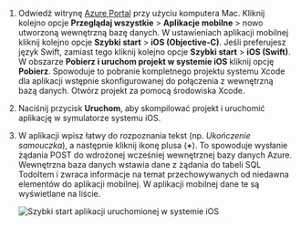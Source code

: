 
1. Odwiedź witrynę [Azure Portal] przy użyciu komputera Mac. Kliknij kolejno opcje **Przeglądaj wszystkie** > **Aplikacje mobilne** > nowo utworzoną wewnętrzną bazę danych. W ustawieniach aplikacji mobilnej kliknij kolejno opcje **Szybki start** > **iOS (Objective-C)**. Jeśli preferujesz język Swift, zamiast tego kliknij kolejno opcje **Szybki start** > **iOS (Swift)**. W obszarze **Pobierz i uruchom projekt w systemie iOS** kliknij opcję **Pobierz**. Spowoduje to pobranie kompletnego projektu systemu Xcode dla aplikacji wstępnie skonfigurowanej do połączenia z wewnętrzną bazą danych. Otwórz projekt za pomocą środowiska Xcode.
2. Naciśnij przycisk **Uruchom**, aby skompilować projekt i uruchomić aplikację w symulatorze systemu iOS.
3. W aplikacji wpisz łatwy do rozpoznania tekst (np. *Ukończenie samouczka*), a następnie kliknij ikonę plusa (**+**). To spowoduje wysłanie żądania POST do wdrożonej wcześniej wewnętrznej bazy danych Azure. Wewnętrzna baza danych wstawia dane z żądania do tabeli SQL TodoItem i zwraca informacje na temat przechowywanych od niedawna elementów do aplikacji mobilnej. W aplikacji mobilnej dane te są wyświetlane na liście. 

   ![Szybki start aplikacji uruchomionej w systemie iOS](./media/app-service-mobile-ios-quickstart/mobile-quickstart-startup-ios.png)

[Azure Portal]: https://portal.azure.com/


<!--HONumber=Nov16_HO3-->


